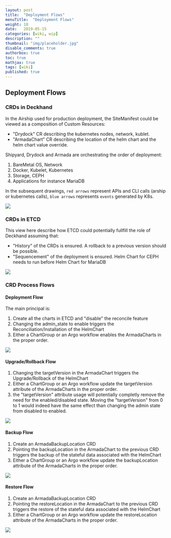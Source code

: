```yaml
---
layout: post
title:  "Deployment Flows"
menuTitle:  "Deployment Flows"
weight: 10
date:   2019-05-15
categories: [wiki, wip]
description: ""
thumbnail: "img/placeholder.jpg"
disable_comments: true
authorbox: true
toc: true
mathjax: true
tags: [wiki]
published: true
---
```


## Deployment Flows

### CRDs in Deckhand

In the Airship used for production deployment, the SiteManifest could be viewed as a composition of Custom Resources:

- "Drydock" CR describing the kubernetes nodes, network, kublet.
- "ArmadaChart" CR describing the location of the helm chart and the helm chart value override.

Shipyard, Drydock and Armada are orchestrating the order of deployment:

1. BareMetal OS, Network
2. Docker, Kubelet, Kubernetes
3. Storage, CEPH
4. Applications for instance MariaDB

In the subsequent drawings, `red arrows` represent APIs and CLI calls (arship or kubernetes calls),
`blue arrows` represents `events` generated by K8s.

![](/images/armada/armada_withdeckhand.png)

### CRDs in ETCD

This view here describe how ETCD could potentially fullfill the role of Deckhand assuming that:

- "History" of the CRDs is ensured. A rollback to a previous version should be possible.
- "Sequencement" of the deployment is ensured. Helm Chart for CEPH needs to run before Helm Chart for MariaDB

![](/images/armada/armada_nodeckhand.png)


### CRD Process Flows

#### Deployment Flow

The main principal is:

1. Create all the charts in ETCD and "disable" the reconcile feature
2. Changing the admin_state to enable triggers the Reconciliation/Installation of the HelmChart
3. Either a ChartGroup or an Argo workflow enables the ArmadaCharts in the proper order.

![](/images/armada/armada_deploy.png)

#### Upgrade/Rollback Flow

1. Changing the targetVersion in the ArmadaChart triggers the Upgrade/Rollback of the HelmChart
2. Either a ChartGroup or an Argo workflow update the targetVersion attribute of the ArmadaCharts in the proper order.
3. the "targetVersion" attribute usage will potentially completly remove the need for the enabled/disabled state. Moving the "targetVersion" from 0 to 1 would indeed have the same effect than changing the admin state from disabled to enabled.

![](/images/armada/armada_upgrade.png)

#### Backup Flow

1. Create an ArmadaBackupLocation CRD
2. Pointing the backupLocation in the ArmadaChart to the previous CRD triggers the backup of the stateful data associated with the HelmChart
3. Either a ChartGroup or an Argo workflow update the backupLocation attribute of the ArmadaCharts in the proper order.

![](/images/armada/armada_backup.png)

#### Restore Flow

1. Create an ArmadaBackupLocation CRD
2. Pointing the restoreLocation in the ArmadaChart to the previous CRD triggers the restore of the stateful data associated with the HelmChart
3. Either a ChartGroup or an Argo workflow update the restoreLocation attribute of the ArmadaCharts in the proper order.

![](/images/armada/armada_restore.png)
